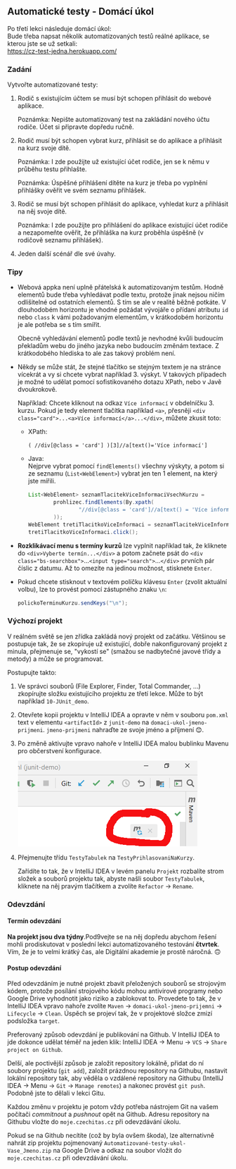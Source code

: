 ---
---
Automatické testy - Domácí úkol
-------------------------------

Po třetí lekci následuje domácí úkol: <br/>
Bude třeba napsat několik automatizovaných testů reálné aplikace,
se kterou jste se už setkali: <br/>
<https://cz-test-jedna.herokuapp.com/>



### Zadání

Vytvořte automatizované testy:

1.  Rodič s existujícím účtem se musí být schopen přihlásit do webové aplikace.

    Poznámka: Nepište automatizovaný test na zakládání nového účtu rodiče. 
    Účet si připravte dopředu ručně.


2.  Rodič musí být schopen vybrat kurz, přihlásit se do aplikace a přihlásit na kurz svoje dítě.

    Poznámka: I zde použijte už existující účet rodiče, jen se k němu v průběhu testu přihlašte.

    Poznámka: Úspěšné přihlášení dítěte na kurz je třeba po vyplnění přihlášky ověřit
    ve svém seznamu přihlášek.


3.  Rodič se musí být schopen přihlásit do aplikace, vyhledat kurz a přihlásit na něj svoje dítě.

    Poznámka: I zde použijte pro přihlášení do aplikace existující účet rodiče 
    a nezapomeňte ověřit, že přihláška na kurz proběhla úspěšně (v rodičově seznamu přihlášek).


4.  Jeden další scénář dle své úvahy.



### Tipy

-   Webová appka není uplně přátelská k automatizovaným testům.
    Hodně elementů bude třeba vyhledávat podle textu,
    protože jinak nejsou ničím odlišitelné od ostatních elementů.
    S tím se ale v realitě běžně potkáte.
    V dlouhodobém horizontu je vhodné požádat vývojáře o přídaní
    atributu `id` nebo `class` k vámi požadovaným elementům,
    v krátkodobém horizontu je ale potřeba se s tím smířit.

    Obecně vyhledávání elementů podle textů je nevhodné kvůli budoucím
    překladům webu do jiného jazyka nebo budoucím změnám textace.
    Z krátkodobého hlediska to ale zas takový problém není.


-   Někdy se může stát, že stejné tlačítko se stejným textem je na stránce vícekrát
    a vy si chcete vybrat například 3. výskyt.
    V takových případech je možné to udělat pomocí sofistikovaného dotazu XPath,
    nebo v Javě dvoukrokově.

    Například: Chcete kliknout na odkaz `Více informací` v obdelníčku 3. kurzu.
    Pokud je tedy element tlačítka například `<a>`,
    přesněji `<div class="card">...<a>Více informací</a>...</div>`,
    můžete zkusit toto:

    *   XPath:
        ~~~~xpath
        ( //div[@class = 'card'] )[3]//a[text()='Více informací']
        ~~~~

    *   Java: <br/>
        Nejprve vybrat pomocí `findElements()` všechny výskyty,
        a potom si ze seznamu (`List<WebElement>`) vybrat jen ten 1 element, na který jste mířili.

        ~~~~java
        List<WebElement> seznamTlacitekViceInformaciVsechKurzu =
                prohlizec.findElements(By.xpath(
                        "//div[@class = 'card']//a[text() = 'Více informací']"
                ));
        WebElement tretiTlacitkoViceInformaci = seznamTlacitekViceInformaciVsechKurzu.get(2);
        tretiTlacitkoViceInformaci.click();
        ~~~~


-   **Rozklikávací menu s termíny kurzů** lze vyplnit například tak,
    že kliknete do `<div>Vyberte termín...</div>` a potom začnete psát
    do `<div class="bs-searchbox">`...`<input type="search">`...`</div>`
    prvních pár číslic z datumu. Až to omezíte na jedinou možnost,
    stisknete `Enter`.


-   Pokud chcete stisknout v textovém políčku klávesu `Enter` (zvolit aktuální volbu),
    lze to provést pomocí zástupného znaku `\n`:

    ~~~~java
    polickoTerminuKurzu.sendKeys("\n");
    ~~~~



### Výchozí projekt

V reálném světě se jen zřídka zakládá nový projekt od začátku.
Většinou se postupuje tak, že se zkopíruje už existující,
dobře nakonfigurovaný projekt z minula,
přejmenuje se,
"vykostí se"
(smažou se nadbytečné javové třídy a metody)
a může se programovat.

Postupujte takto:
1.  Ve správci souborů (File Explorer, Finder, Total Commander, ...)
    zkopírujte složku existujícího projektu ze třetí lekce.
    Může to být například `10-JUnit_demo`.


2.  Otevřete kopii projektu v IntelliJ IDEA a opravte v něm v souboru `pom.xml`
    text v elementu `<artifactId>` z `junit-demo` na `domaci-ukol-jmeno-prijmeni`.
    `jmeno-prijmeni` nahraďte ze svoje jméno a příjmení 😊.


3.  Po změně aktivujte vpravo nahoře v IntelliJ IDEA malou bublinku
    Mavenu pro občerstvení konfigurace.

    ![Refresh Maven](img/maven-refresh.png)


4.  Přejmenujte třídu `TestyTabulek` na `TestyPrihlasovaniNaKurzy`.

    Zařídíte to tak, že v IntelliJ IDEA v levém panelu `Projekt` 
    rozbalíte strom složek a souborů projektu tak, abyste našli soubor `TestyTabulek`,   
    kliknete na něj pravým tlačítkem a zvolíte `Refactor` -> `Rename`.


### Odevzdání

#### Termín odevzdání

**Na projekt jsou dva týdny**.Pod9vejte se na něj dopředu abychom řešení mohli prodiskutovat v poslední
lekci automatizovaného testování **čtvrtek**.
Vím, že je to velmi krátký čas, ale Digitální akademie je prostě náročná. 🙃

#### Postup odevzdání

Před odevzdáním je nutné projekt zbavit přeložených souborů
se strojovým kódem, protože posílání strojového kódu mohou antivirové programy
nebo Google Drive vyhodnotit jako riziko a zablokovat to.
Provedete to tak, že v IntelliJ IDEA vpravo nahoře zvolíte
`Maven` -> `domaci-ukol-jmeno-prijemni` -> `Lifecycle` -> `Clean`.
Úspěch se projeví tak, že v projektové složce zmizí
podsložka `target`.

Preferovaný způsob odevzdání je publikování na Github.
V IntelliJ IDEA to jde dokonce udělat téměř na jeden klik:
IntelliJ IDEA -> Menu -> `VCS` -> `Share project on Github`.

Delší, ale poctivější způsob je založit repository lokálně,
přidat do ní soubory projektu (`git add`),
založit prázdnou repository na Githubu,
nastavit lokální repository tak, aby věděla o vzdálené repository na Githubu
(IntelliJ IDEA -> Menu -> `Git` -> `Manage remotes`)
a nakonec provést `git push`.
Podobně jste to dělali v lekci Gitu.

Každou změnu v projektu je potom vždy potřeba nástrojem Git na vašem počítači *commitnout*
a *pushnout* opět na Github.
Adresu repository na Githubu vložte do `moje.czechitas.cz` při odevzdávání úkolu.

Pokud se na Github necítíte (což by byla ovšem škoda),
lze alternativně nahrát zip projektu
pojmenovaný `Automatizované-testy-ukol-Vase_Jmeno.zip`
na Google Drive a odkaz na soubor vložit do `moje.czechitas.cz` při odevzdávání úkolu.
